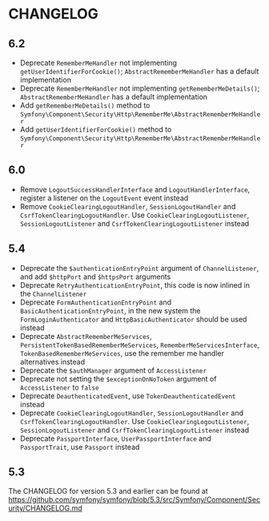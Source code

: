 CHANGELOG
=========

6.2
---

 * Deprecate `RememberMeHandler` not implementing `getUserIdentifierForCookie()`; `AbstractRememberMeHandler` has a default implementation
 * Deprecate `RememberMeHandler` not implementing `getRememberMeDetails()`; `AbstractRememberMeHandler` has a default implementation
 * Add `getRememberMeDetails()` method to `Symfony\Component\Security\Http\RememberMe\AbstractRememberMeHandler`
 * Add `getUserIdentifierForCookie()` method to `Symfony\Component\Security\Http\RememberMe\AbstractRememberMeHandler`

6.0
---

 * Remove `LogoutSuccessHandlerInterface` and `LogoutHandlerInterface`, register a listener on the `LogoutEvent` event instead
 * Remove `CookieClearingLogoutHandler`, `SessionLogoutHandler` and `CsrfTokenClearingLogoutHandler`.
   Use `CookieClearingLogoutListener`, `SessionLogoutListener` and `CsrfTokenClearingLogoutListener` instead

5.4
---

 * Deprecate the `$authenticationEntryPoint` argument of `ChannelListener`, and add `$httpPort` and `$httpsPort` arguments
 * Deprecate `RetryAuthenticationEntryPoint`, this code is now inlined in the `ChannelListener`
 * Deprecate `FormAuthenticationEntryPoint` and `BasicAuthenticationEntryPoint`, in the new system the `FormLoginAuthenticator`
   and `HttpBasicAuthenticator` should be used instead
 * Deprecate `AbstractRememberMeServices`, `PersistentTokenBasedRememberMeServices`, `RememberMeServicesInterface`,
   `TokenBasedRememberMeServices`, use the remember me handler alternatives instead
 * Deprecate the `$authManager` argument of `AccessListener`
 * Deprecate not setting the `$exceptionOnNoToken` argument of `AccessListener` to `false`
 * Deprecate `DeauthenticatedEvent`, use `TokenDeauthenticatedEvent` instead
 * Deprecate `CookieClearingLogoutHandler`, `SessionLogoutHandler` and `CsrfTokenClearingLogoutHandler`.
   Use `CookieClearingLogoutListener`, `SessionLogoutListener` and `CsrfTokenClearingLogoutListener` instead
 * Deprecate `PassportInterface`, `UserPassportInterface` and `PassportTrait`, use `Passport` instead

5.3
---

The CHANGELOG for version 5.3 and earlier can be found at https://github.com/symfony/symfony/blob/5.3/src/Symfony/Component/Security/CHANGELOG.md
